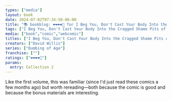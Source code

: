 ```yaml
---
types: ["media"]
layout: book
date: 2024-07-02T07:34:50-06:00
title: "📚 bookblog: ❤️❤️❤️❤️🖤 for I Beg You, Don't Cast Your Body Into the Cragged Shame Pits of the Lustwolves (A Second Dumbing of Age Collection), by David Willis"
tags: ["I Beg You, Don't Cast Your Body Into the Cragged Shame Pits of the Lustwolves","David Willis","Dumbing of Age"]
media: ["book","comic","webcomic"]
titles: ["I Beg You, Don't Cast Your Body Into the Cragged Shame Pits of the Lustwolves"]
creators: ["David Willis"]
series: ["Dumbing of Age"]
franchise: [""]
ratings: ["❤️❤️❤️❤️🖤"]
params:
  entry: Collection 2
---
```


Like the first volume, this was familiar (since I'd just read these comics a few months ago) but worth rereading—both because the comic is good and because the bonus materials are interesting.
